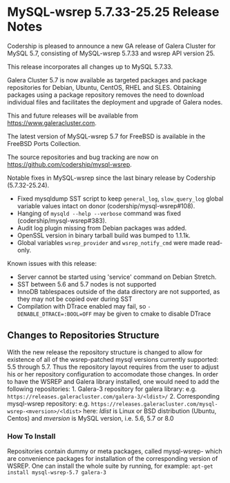 # MySQL-wsrep 5.7.33-25.25 Release Notes

Codership is pleased to announce a new GA release of Galera Cluster for MySQL 5.7, consisting of MySQL-wsrep 5.7.33 and wsrep API version 25.

This release incorporates all changes up to MySQL 5.7.33.

Galera Cluster 5.7 is now available as targeted packages and package repositories for Debian, Ubuntu, CentOS, RHEL and SLES. Obtaining packages using a package repository removes the need to download individual files and facilitates the deployment and upgrade of Galera nodes.

This and future releases will be available from https://www.galeracluster.com.

The latest version of MySQL-wsrep 5.7 for FreeBSD is available in the FreeBSD Ports Collection.

The source repositories and bug tracking are now on https://github.com/codership/mysql-wsrep.

Notable fixes in MySQL-wsrep since the last binary release by Codership (5.7.32-25.24).

* Fixed mysqldump SST script to keep `general_log`, `slow_query_log` global variable values intact on donor (codership/mysql-wsrep#108).
* Hanging of `mysqld --help --verbose` command was fixed (codership/mysql-wsrep#383).
* Audit log plugin missing from Debian packages was added.
* OpenSSL version in binary tarball build was bumped to 1.1.1k.
* Global variables `wsrep_provider` and `wsrep_notify_cmd` were made read-only.

Known issues with this release:

* Server cannot be started using 'service' command on Debian Stretch.
* SST between 5.6 and 5.7 nodes is not supported
* InnoDB tablespaces outside of the data directory are not supported, as they may not be copied over during SST
* Compilation with DTrace enabled may fail, so `-DENABLE_DTRACE=:BOOL=OFF` may be given to cmake to disable DTrace

## Changes to Repositories Structure

With the new release the repository structure is changed to allow for existence of all of the wsrep-patched mysql versions currently supported: 5.5 through 5.7. Thus the repository layout requires from the user to adjust his or her repository configuration to accomodate those changes. In order to have the WSREP and Galera library installed, one would need to add the following repositories: 1. Galera-3 repository for galera library: e.g. `https://releases.galeracluster.com/galera-3/<ldist>/` 2. Corresponding mysql-wsrep repository: e.g. `https://releases.galeracluster.com/mysql-wsrep-<mversion>/<ldist>` here: _ldist_ is Linux or BSD distribution (Ubuntu, Centos) and _mversion_ is MySQL version, i.e. 5.6, 5.7 or 8.0

### How To Install

Repositories contain dummy or meta packages, called mysql-wsrep- which are convenience packages for installation of the corresponding version of WSREP. One can install the whole suite by running, for example: `apt-get install mysql-wsrep-5.7 galera-3`

